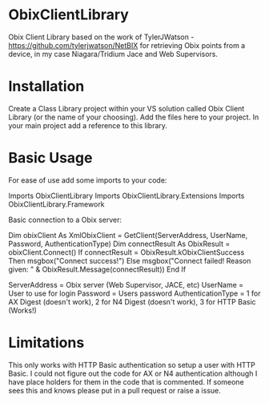 # ObixClientLibrary
Obix Client Library based on the work of TylerJWatson - https://github.com/tylerjwatson/NetBIX for retrieving Obix points from a device, in my case Niagara/Tridium Jace and Web Supervisors.

# Installation
Create a Class Library project within your VS solution called Obix Client Library (or the name of your choosing).  Add the files here to your project.  In your main project add a reference to this library.  

# Basic Usage
For ease of use add some imports to your code:

Imports ObixClientLibrary
Imports ObixClientLibrary.Extensions
Imports ObixClientLibrary.Framework

Basic connection to a Obix server: 

Dim obixClient As XmlObixClient = GetClient(ServerAddress, UserName, Password, AuthenticationType)
Dim connectResult As ObixResult = obixClient.Connect()
If connectResult = ObixResult.kObixClientSuccess Then
  msgbox("Connect success!")
Else
  msgbox("Connect failed!  Reason given: " & ObixResult.Message(connectResult))
End If  
                    
ServerAddress = Obix server (Web Supervisor, JACE, etc)
UserName = User to use for login
Password = Users password
AuthenticationType = 1 for AX Digest (doesn't work), 2 for N4 Digest (doesn't work), 3 for HTTP Basic (Works!)


# Limitations
This only works with HTTP Basic authentication so setup a user with HTTP Basic.  I could not figure out the code for AX or N4 authentication although I have place holders for them in the code that is commented.  If someone sees this and knows please put in a pull request or raise a issue.  
